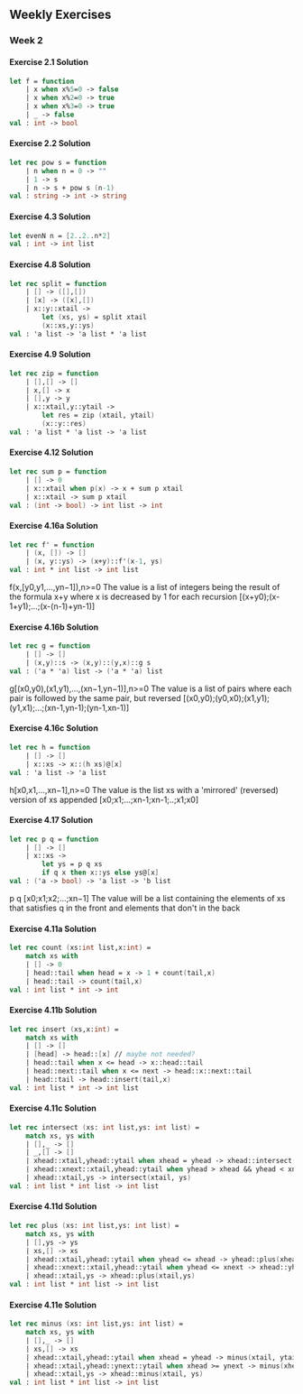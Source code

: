 ## Weekly Exercises
### Week 2

#### Exercise 2.1 Solution

```fsharp
let f = function
    | x when x%5=0 -> false
    | x when x%2=0 -> true
    | x when x%3=0 -> true
    | _ -> false
val : int -> bool
```

#### Exercise 2.2 Solution

```fsharp
let rec pow s = function
    | n when n = 0 -> ""
    | 1 -> s
    | n -> s + pow s (n-1)
val : string -> int -> string
```

#### Exercise 4.3 Solution

```fsharp
let evenN n = [2..2..n*2]
val : int -> int list
```

#### Exercise 4.8 Solution

```fsharp
let rec split = function
    | [] -> ([],[])
    | [x] -> ([x],[])
    | x::y::xtail ->
        let (xs, ys) = split xtail
        (x::xs,y::ys)
val : 'a list -> 'a list * 'a list
```

#### Exercise 4.9 Solution

```fsharp
let rec zip = function
    | [],[] -> []
    | x,[] -> x
    | [],y -> y
    | x::xtail,y::ytail ->
        let res = zip (xtail, ytail)
        (x::y::res)
val : 'a list * 'a list -> 'a list
```

#### Exercise 4.12 Solution

```fsharp
let rec sum p = function
    | [] -> 0
    | x::xtail when p(x) -> x + sum p xtail
    | x::xtail -> sum p xtail
val : (int -> bool) -> int list -> int
```

#### Exercise 4.16a Solution

```fsharp
let rec f' = function
    | (x, []) -> []
    | (x, y::ys) -> (x+y)::f'(x-1, ys)
val : int * int list -> int list
```
f(x,[y0,y1,...,yn−1]),n>=0
The value is a list of integers being the result of the formula x+y where x is decreased by 1 for each recursion
[(x+y0);(x-1+y1);...;(x-(n-1)+yn-1)]

#### Exercise 4.16b Solution

```fsharp
let rec g = function
    | [] -> []
    | (x,y)::s -> (x,y)::(y,x)::g s
val : ('a * 'a) list -> ('a * 'a) list
```
g[(x0,y0),(x1,y1),...,(xn−1,yn−1)],n>=0
The value is a list of pairs where each pair is followed by the same pair, but reversed
[(x0,y0);(y0,x0);(x1,y1);(y1,x1);...;(xn-1,yn-1);(yn-1,xn-1)]

#### Exercise 4.16c Solution

```fsharp
let rec h = function
    | [] -> []
    | x::xs -> x::(h xs)@[x]
val : 'a list -> 'a list
```
h[x0,x1,...,xn−1],n>=0
The value is the list xs with a 'mirrored' (reversed) version of xs appended
[x0;x1;...;xn-1;xn-1;..;x1;x0]

#### Exercise 4.17 Solution

```fsharp
let rec p q = function
    | [] -> []
    | x::xs ->
        let ys = p q xs
        if q x then x::ys else ys@[x]
val : ('a -> bool) -> 'a list -> 'b list
```
p q [x0;x1;x2;...;xn−1]
The value will be a list containing the elements of xs that satisfies q in the front and elements that don't in the back

#### Exercise 4.11a Solution

```fsharp
let rec count (xs:int list,x:int) =
    match xs with
    | [] -> 0
    | head::tail when head = x -> 1 + count(tail,x)
    | head::tail -> count(tail,x)
val : int list * int -> int
```

#### Exercise 4.11b Solution

```fsharp
let rec insert (xs,x:int) =
    match xs with
    | [] -> []
    | [head] -> head::[x] // maybe not needed?
    | head::tail when x <= head -> x::head::tail
    | head::next::tail when x <= next -> head::x::next::tail
    | head::tail -> head::insert(tail,x)
val : int list * int -> int list
```

#### Exercise 4.11c Solution

```fsharp
let rec intersect (xs: int list,ys: int list) =
    match xs, ys with
    | [],_ -> []
    | _,[] -> []
    | xhead::xtail,yhead::ytail when xhead = yhead -> xhead::intersect(xtail,ytail)
    | xhead::xnext::xtail,yhead::ytail when yhead > xhead && yhead < xnext -> intersect(xnext::xtail,ytail)
    | xhead::xtail,ys -> intersect(xtail, ys)
val : int list * int list -> int list
```

#### Exercise 4.11d Solution

```fsharp
let rec plus (xs: int list,ys: int list) =
    match xs, ys with
    | [],ys -> ys
    | xs,[] -> xs
    | xhead::xtail,yhead::ytail when yhead <= xhead -> yhead::plus(xhead::xtail,ytail)
    | xhead::xnext::xtail,yhead::ytail when yhead <= xnext -> xhead::yhead::plus(xnext::xtail,ytail)
    | xhead::xtail,ys -> xhead::plus(xtail,ys)
val : int list * int list -> int list
```

#### Exercise 4.11e Solution

```fsharp
let rec minus (xs: int list,ys: int list) =
    match xs, ys with
    | [],_ -> []
    | xs,[] -> xs
    | xhead::xtail,yhead::ytail when xhead = yhead -> minus(xtail, ytail)
    | xhead::xtail,yhead::ynext::ytail when xhead >= ynext -> minus(xhead::xtail,ynext::ytail)
    | xhead::xtail,ys -> xhead::minus(xtail, ys)
val : int list * int list -> int list
```
